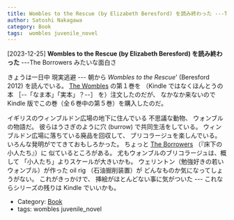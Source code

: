 ```yaml
---
title: Wombles to the Rescue (by Elizabeth Beresford) を読み終わった ---The Borrowers みたいな面白さ
author: Satoshi Nakagawa
category: Book
tags:  wombles juvenile_novel
---
```


[2023-12-25] **Wombles to the Rescue (by Elizabeth Beresford) を読み終わった**  ---The Borrowers みたいな面白さ

 きょうは一日中 現実逃避 ---
朝から _Wombles to the Rescue_' 
(Beresford 2012) を読んでいる。
[The Wombles](https://en.m.wikipedia.org/wiki/The_Wombles) の第１巻を
（Kindle ではなくほんとうの本
［--「なま本」「実本」？--］
を）注文したのだが、
なかなか来ないので
Kindle 版でこの巻（全６巻中の第５巻）を購入したのだ。

イギリスのウィンブルドン広場の地下に住んでいる
不思議な動物、
ウォンブルの物語だ。
彼らはうさぎのように穴 (burrow) で共同生活をしている。
ウィンブルドン広場に落ちている廃品を回収して、
ブリコラージュを楽しんでいる。
いろんな発明がでてきておもしろかった。
ちょっと
[The Borrowers](https://en.wikipedia.org/wiki/The_Borrowers) （『床下の小人たち』）に
似ているところがある。
尤もウォンブルのブリコラージュは、概して
「小人たち」よりスケールが大きいかも。
ウェリントン（勉強好きの若いウォンブル）が作った
oil rig （石油掘削装置）が
どんなものか気になってしょうがない。
これがきっかけで、
挿絵がほとんどない事に気がついた ---
これならシリーズの残りは Kindle でいいかも。

- Category: [Book](https://merapano.github.io/categories.html#Book)
- tags:  wombles juvenile_novel
